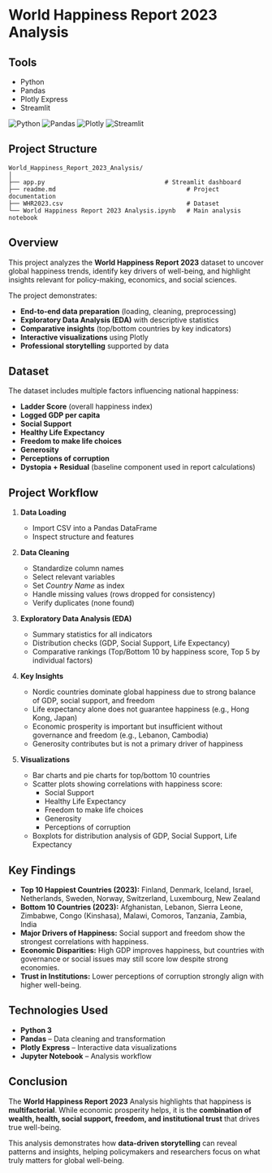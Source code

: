# World Happiness Report 2023 Analysis

## Tools
- Python
- Pandas
- Plotly Express
- Streamlit

![Python](https://img.shields.io/badge/Python-3776AB?style=for-the-badge&logo=python&logoColor=white)
![Pandas](https://img.shields.io/badge/Pandas-150458?style=for-the-badge&logo=pandas&logoColor=white)
![Plotly](https://img.shields.io/badge/Plotly-3F4F75?style=for-the-badge&logo=plotly&logoColor=white)
![Streamlit](https://img.shields.io/badge/Streamlit-FF4B4B?style=for-the-badge&logo=streamlit&logoColor=white)

## Project Structure
```
World_Happiness_Report_2023_Analysis/
│
├── app.py                                 # Streamlit dashboard  
├── readme.md                                    # Project documentation
├── WHR2023.csv                                  # Dataset
└── World Happiness Report 2023 Analysis.ipynb   # Main analysis notebook
```

## Overview
This project analyzes the **World Happiness Report 2023** dataset to uncover global happiness trends, identify key drivers of well-being, and highlight insights relevant for policy-making, economics, and social sciences.  

The project demonstrates:
- **End-to-end data preparation** (loading, cleaning, preprocessing)
- **Exploratory Data Analysis (EDA)** with descriptive statistics
- **Comparative insights** (top/bottom countries by key indicators)
- **Interactive visualizations** using Plotly
- **Professional storytelling** supported by data

## Dataset
The dataset includes multiple factors influencing national happiness:

- **Ladder Score** (overall happiness index)  
- **Logged GDP per capita**  
- **Social Support**  
- **Healthy Life Expectancy**  
- **Freedom to make life choices**  
- **Generosity**  
- **Perceptions of corruption**  
- **Dystopia + Residual** (baseline component used in report calculations)  

## Project Workflow
1. **Data Loading**  
   - Import CSV into a Pandas DataFrame  
   - Inspect structure and features  

2. **Data Cleaning**  
   - Standardize column names  
   - Select relevant variables  
   - Set *Country Name* as index  
   - Handle missing values (rows dropped for consistency)  
   - Verify duplicates (none found)  

3. **Exploratory Data Analysis (EDA)**  
   - Summary statistics for all indicators  
   - Distribution checks (GDP, Social Support, Life Expectancy)  
   - Comparative rankings (Top/Bottom 10 by happiness score, Top 5 by individual factors)  

4. **Key Insights**  
   - Nordic countries dominate global happiness due to strong balance of GDP, social support, and freedom  
   - Life expectancy alone does not guarantee happiness (e.g., Hong Kong, Japan)  
   - Economic prosperity is important but insufficient without governance and freedom (e.g., Lebanon, Cambodia)  
   - Generosity contributes but is not a primary driver of happiness  

5. **Visualizations**  
   - Bar charts and pie charts for top/bottom 10 countries  
   - Scatter plots showing correlations with happiness score:
     - Social Support  
     - Healthy Life Expectancy  
     - Freedom to make life choices  
     - Generosity  
     - Perceptions of corruption  
   - Boxplots for distribution analysis of GDP, Social Support, Life Expectancy  

## Key Findings
- **Top 10 Happiest Countries (2023):** Finland, Denmark, Iceland, Israel, Netherlands, Sweden, Norway, Switzerland, Luxembourg, New Zealand  
- **Bottom 10 Countries (2023):** Afghanistan, Lebanon, Sierra Leone, Zimbabwe, Congo (Kinshasa), Malawi, Comoros, Tanzania, Zambia, India  
- **Major Drivers of Happiness:** Social support and freedom show the strongest correlations with happiness.  
- **Economic Disparities:** High GDP improves happiness, but countries with governance or social issues may still score low despite strong economies.  
- **Trust in Institutions:** Lower perceptions of corruption strongly align with higher well-being.  

## Technologies Used
- **Python 3**  
- **Pandas** – Data cleaning and transformation  
- **Plotly Express** – Interactive data visualizations  
- **Jupyter Notebook** – Analysis workflow  

## Conclusion

The **World Happiness Report 2023** Analysis highlights that happiness is **multifactorial**.
While economic prosperity helps, it is the **combination of wealth, health, social support, freedom, and institutional trust** that drives true well-being.

This analysis demonstrates how **data-driven storytelling** can reveal patterns and insights, helping policymakers and researchers focus on what truly matters for global well-being.
